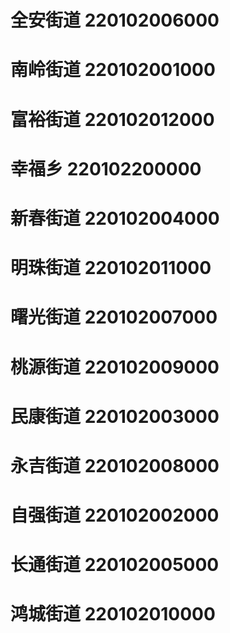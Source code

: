 # 全安街道 220102006000
# 南岭街道 220102001000
# 富裕街道 220102012000
# 幸福乡 220102200000
# 新春街道 220102004000
# 明珠街道 220102011000
# 曙光街道 220102007000
# 桃源街道 220102009000
# 民康街道 220102003000
# 永吉街道 220102008000
# 自强街道 220102002000
# 长通街道 220102005000
# 鸿城街道 220102010000
